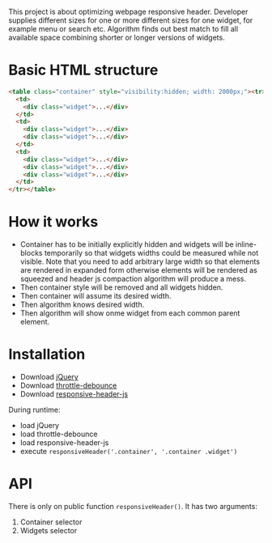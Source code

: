 This project is about optimizing webpage responsive header.
Developer supplies different sizes for one or more different sizes
for one widget, for example menu or search etc.
Algorithm finds out best match to fill all available space
combining shorter or longer versions of widgets.

Basic HTML structure
========================

```html
<table class="container" style="visibility:hidden; width: 2000px;"><tr>
  <td>
    <div class="widget">...</div>
  </td>
  <td>
    <div class="widget">...</div>
    <div class="widget">...</div>
  </td>
  <td>
    <div class="widget">...</div>
    <div class="widget">...</div>
    <div class="widget">...</div>
  </td>
</tr></table>
```

How it works
========================

* Container has to be initially explicitly hidden and widgets will be inline-blocks temporarily so that widgets widths could be measured while not visible. Note that you need to add arbitrary large width so that elements are rendered in expanded form otherwise elements will be rendered as squeezed and header js compaction algorithm will produce a mess.
* Then container style will be removed and all widgets hidden.
* Then container will assume its desired width.
* Then algorithm knows desired width.
* Then algorithm will show onme widget from each common parent element.

Installation
========================

* Download [jQuery](https://jquery.com/download/)
* Download [throttle-debounce](https://github.com/cowboy/jquery-throttle-debounce)
* Download [responsive-header-js](https://github.com/ragnarkurm/responsive-header-js)

During runtime:

* load jQuery
* load throttle-debounce
* load responsive-header-js
* execute `responsiveHeader('.container', '.container .widget')`

API
========================

There is only on public function `responsiveHeader()`. It has two arguments:

1. Container selector
2. Widgets selector
